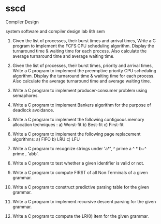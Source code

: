 # sscd
Compiler Design

system software and compiler design lab
6th sem

1. Given the list of processes, their burst times and arrival times, Write a C program to implement the FCFS CPU scheduling algorithm. Display the turnaround time & waiting time for each process. Also calculate the average turnaround time and average waiting time.

2. Given the list of processes, their burst times, priority and arrival times, Write a C program to implement the preemptive priority CPU scheduling algorithm. Display the turnaround time & waiting time for each process. Also calculate the average turnaround time and average waiting time.

3. Write a C program to implement producer-consumer problem using semaphores.

4. Write a C program to implement Bankers algorithm for the purpose of deadlock avoidance.

5. Write a C program to implement the following contiguous memory allocation techniques : a) Worst-fit b) Best-fit c) First-fit

6. Write a C program to implement the following page replacement algorithms: a) FIFO b) LRU c) LFU

7. Write a C program to recognize strings under 'a*', ^ prime a ^ * b+^ prime , 'abb'.

8. Write a C program to test whether a given identifier is valid or not.

9. Write a C program to compute FIRST of all Non Terminals of a given grammar.

10. Write a C program to construct predictive parsing table for the given grammar.

11. Write a C program to implement recursive descent parsing for the given grammar.

12. Write a C program to compute the LR(0) item for the given grammar.
